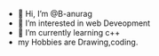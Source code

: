 - 👋 Hi, I’m @B-anurag
- 👀 I’m interested in web Deveopment
- 🌱 I’m currently learning c++
-  my Hobbies are Drawing,coding.

<!---
B-anurag/B-anurag is a ✨ special ✨ repository because its `README.md` (this file) appears on your GitHub profile.
You can click the Preview link to take a look at your changes.
--->
